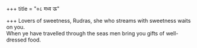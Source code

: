 +++
title = "०८ मध्व ऊ"

+++
Lovers of sweetness, Rudras, she who streams with sweetness waits on you.  
     When ye have travelled through the seas men bring you gifts of well-dressed food.